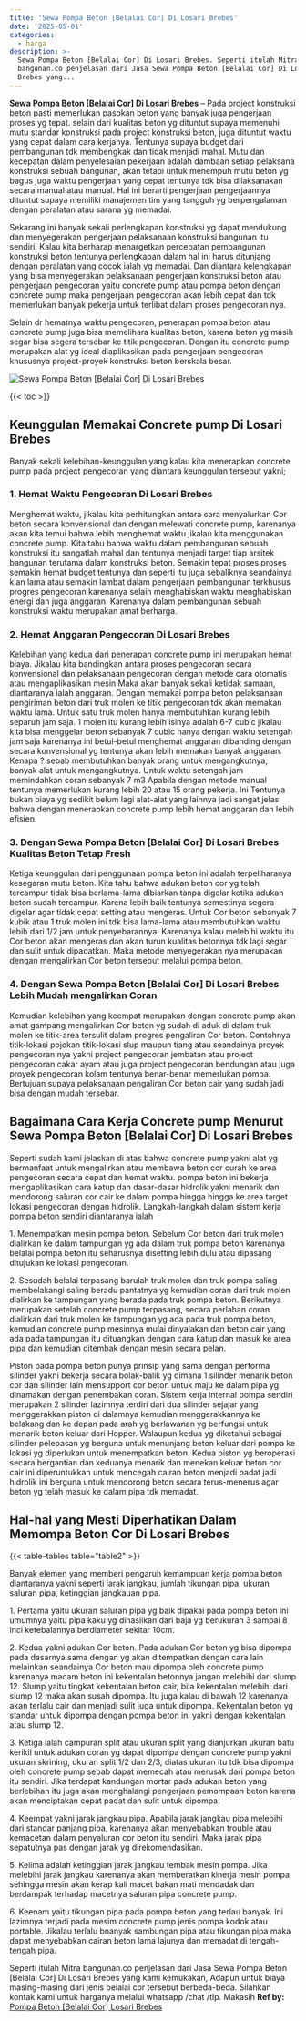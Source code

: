 ```yaml
---
title: 'Sewa Pompa Beton [Belalai Cor] Di Losari Brebes'
date: '2025-05-01'
categories:
  - harga
description: >-
  Sewa Pompa Beton [Belalai Cor] Di Losari Brebes. Seperti itulah Mitra
  bangunan.co penjelasan dari Jasa Sewa Pompa Beton [Belalai Cor] Di Losari
  Brebes yang...
---
```


**Sewa Pompa Beton \[Belalai Cor\] Di Losari Brebes** – Pada project konstruksi beton pasti memerlukan pasokan beton yang banyak juga pengerjaan proses yg tepat. selain dari kualitas beton yg dituntut supaya memenuhi mutu standar konstruksi pada project konstruksi beton, juga dituntut waktu yang cepat dalam cara kerjanya. Tentunya supaya budget dari pembangunan tdk membengkak dan tidak menjadi mahal. Mutu dan kecepatan dalam penyelesaian pekerjaan adalah dambaan setiap pelaksana konstruksi sebuah bangunan, akan tetapi untuk menempuh mutu beton yg bagus juga waktu pengerjaan yang cepat tentunya tdk bisa dilaksanakan secara manual atau manual. Hal ini berarti pengerjaan pengerjaannya dituntut supaya memiliki manajemen tim yang tangguh yg berpengalaman dengan peralatan atau sarana yg memadai.

Sekarang ini banyak sekali perlengkapan konstruksi yg dapat mendukung dan menyegerakan pengerjaan pelaksanaan konstruksi bangunan itu sendiri. Kalau kita berharap menargetkan percepatan pembangunan konstruksi beton tentunya perlengkapan dalam hal ini harus ditunjang dengan peralatan yang cocok ialah yg memadai. Dan diantara kelengkapan yang bisa menyegerakan pelaksanaan pengerjaan konstruksi beton atau pengerjaan pengecoran yaitu concrete pump atau pompa beton dengan concrete pump maka pengerjaan pengecoran akan lebih cepat dan tdk memerlukan banyak pekerja untuk terlibat dalam proses pengecoran nya.

Selain dr hematnya waktu pengecoran, penerapan pompa beton atau concrete pump juga bisa memelihara kualitas beton, karena beton yg masih segar bisa segera tersebar ke titik pengecoran. Dengan itu concrete pump merupakan alat yg ideal diaplikasikan pada pengerjaan pengecoran khususnya project-proyek konstruksi beton berskala besar.

![Sewa Pompa Beton [Belalai Cor] Di Losari Brebes](/images/sewa-concrete-pump-38.png)

{{< toc >}}

## Keunggulan Memakai Concrete pump Di Losari Brebes

Banyak sekali kelebihan-keunggulan yang kalau kita menerapkan concrete pump pada project pengecoran yang diantara keunggulan tersebut yakni;

### 1\. Hemat Waktu Pengecoran Di Losari Brebes

Menghemat waktu, jikalau kita perhitungkan antara cara menyalurkan Cor beton secara konvensional dan dengan melewati concrete pump, karenanya akan kita temui bahwa lebih menghemat waktu jikalau kita menggunakan concrete pump. Kita tahu bahwa waktu dalam pembangunan sebuah konstruksi itu sangatlah mahal dan tentunya menjadi target tiap arsitek bangunan terutama dalam konstruksi beton. Semakin tepat proses proses semakin hemat budget tentunya dan seperti itu juga sebaliknya seandainya kian lama atau semakin lambat dalam pengerjaan pembangunan terkhusus progres pengecoran karenanya selain menghabiskan waktu menghabiskan energi dan juga anggaran. Karenanya dalam pembangunan sebuah konstruksi waktu merupakan amat berharga.

### 2\. Hemat Anggaran Pengecoran Di Losari Brebes

Kelebihan yang kedua dari penerapan concrete pump ini merupakan hemat biaya. Jikalau kita bandingkan antara proses pengecoran secara konvensional dan pelaksanaan pengecoran dengan metode cara otomatis atau mengaplikasikan mesin Maka akan banyak sekali ketidak samaan, diantaranya ialah anggaran. Dengan memakai pompa beton pelaksanaan pengiriman beton dari truk molen ke titik pengecoran tdk akan memakan waktu lama. Untuk satu truk molen hanya membutuhkan kurang lebih separuh jam saja. 1 molen itu kurang lebih isinya adalah 6-7 cubic jikalau kita bisa menggelar beton sebanyak 7 cubic hanya dengan waktu setengah jam saja karenanya ini betul-betul menghemat anggaran dibanding dengan secara konvensional yg tentunya akan lebih memakan banyak anggaran. Kenapa ? sebab membutuhkan banyak orang untuk mengangkutnya, banyak alat untuk mengangkutnya. Untuk waktu setengah jam memindahkan coran sebanyak 7 m3 Apabila dengan metode manual tentunya memerlukan kurang lebih 20 atau 15 orang pekerja. Ini Tentunya bukan biaya yg sedikit belum lagi alat-alat yang lainnya jadi sangat jelas bahwa dengan menerapkan concrete pump lebih hemat anggaran dan lebih efisien.

### 3\. Dengan Sewa Pompa Beton \[Belalai Cor\] Di Losari Brebes Kualitas Beton Tetap Fresh

Ketiga keunggulan dari penggunaan pompa beton ini adalah terpeliharanya kesegaran mutu beton. Kita tahu bahwa adukan beton cor yg telah tercampur tidak bisa berlama-lama dibiarkan tanpa digelar ketika adukan beton sudah tercampur. Karena lebih baik tentunya semestinya segera digelar agar tidak cepat setting atau mengeras. Untuk Cor beton sebanyak 7 kubik atau 1 truk molen ini tdk bisa lama-lama atau membutuhkan waktu lebih dari 1/2 jam untuk penyebarannya. Karenanya kalau melebihi waktu itu Cor beton akan mengeras dan akan turun kualitas betonnya tdk lagi segar dan sulit untuk dipadatkan. Maka metode menyegerakan nya merupakan dengan mengalirkan Cor beton tersebut melalui pompa beton.

### 4\. Dengan Sewa Pompa Beton \[Belalai Cor\] Di Losari Brebes Lebih Mudah mengalirkan Coran

Kemudian kelebihan yang keempat merupakan dengan concrete pump akan amat gampang mengalirkan Cor beton yg sudah di aduk di dalam truk molen ke titik-area tersulit dalam progres pengaliran Cor beton. Contohnya titik-lokasi pojokan titik-lokasi slup maupun tiang atau seandainya proyek pengecoran nya yakni project pengecoran jembatan atau project pengecoran cakar ayam atau juga project pengecoran bendungan atau juga proyek pengecoran kolam tentunya benar-benar memerlukan pompa. Bertujuan supaya pelaksanaan pengaliran Cor beton cair yang sudah jadi bisa dengan mudah tersebar.

## Bagaimana Cara Kerja Concrete pump Menurut Sewa Pompa Beton \[Belalai Cor\] Di Losari Brebes

Seperti sudah kami jelaskan di atas bahwa concrete pump yakni alat yg bermanfaat untuk mengalirkan atau membawa beton cor curah ke area pengecoran secara cepat dan hemat waktu. pompa beton ini bekerja mengaplikasikan cara katup dan dasar-dasar hidrolik yakni menarik dan mendorong saluran cor cair ke dalam pompa hingga hingga ke area target lokasi pengecoran dengan hidrolik. Langkah-langkah dalam sistem kerja pompa beton sendiri diantaranya ialah

1\. Menempatkan mesin pompa beton. Sebelum Cor beton dari truk molen dialirkan ke dalam tampungan yg ada dalam truk pompa beton karenanya belalai pompa beton itu seharusnya disetting lebih dulu atau dipasang ditujukan ke lokasi pengecoran.

2\. Sesudah belalai terpasang barulah truk molen dan truk pompa saling membelakangi saling beradu pantatnya yg kemudian coran dari truk molen dialirkan ke tampungan yang berada pada truk pompa beton. Berikutnya merupakan setelah concrete pump terpasang, secara perlahan coran dialirkan dari truk molen ke tampungan yg ada pada truk pompa beton, kemudian concrete pump mesinnya mulai dinyalakan dan beton cair yang ada pada tampungan itu dituangkan dengan cara katup dan masuk ke area pipa dan kemudian ditembak dengan mesin secara pelan.

Piston pada pompa beton punya prinsip yang sama dengan performa silinder yakni bekerja secara bolak-balik yg dimana 1 silinder menarik beton cor dan silinder lain mensupport cor beton untuk maju ke dalam pipa yg dinamakan dengan penembakan coran. Sistem kerja internal pompa sendiri merupakan 2 silinder lazimnya terdiri dari dua silinder sejajar yang menggerakkan piston di dalamnya kemudian menggerakkannya ke belakang dan ke depan pada arah yg berlawanan yg berfungsi untuk menarik beton keluar dari Hopper. Walaupun kedua yg diketahui sebagai silinder pelepasan yg berguna untuk menunjang beton keluar dari pompa ke lokasi yg diperlukan untuk menempatkan beton. Kedua piston yg beroperasi secara bergantian dan keduanya menarik dan menekan keluar beton cor cair ini diperuntukkan untuk mencegah cairan beton menjadi padat jadi hidrolik ini berguna untuk mendorong beton secara terus-menerus agar beton yg telah masuk ke dalam pipa tdk memadat.

## Hal-hal yang Mesti Diperhatikan Dalam Memompa Beton Cor Di Losari Brebes

{{< table-tables table="table2" >}}

Banyak elemen yang memberi pengaruh kemampuan kerja pompa beton diantaranya yakni seperti jarak jangkau, jumlah tikungan pipa, ukuran saluran pipa, ketinggian jangkauan pipa.

1\. Pertama yaitu ukuran saluran pipa yg baik dipakai pada pompa beton ini umumnya yaitu pipa kaku yg dihasilkan dari baja yg berukuran 3 sampai 8 inci ketebalannya berdiameter sekitar 10cm.

2\. Kedua yakni adukan Cor beton. Pada adukan Cor beton yg bisa dipompa pada dasarnya sama dengan yg akan ditempatkan dengan cara lain melainkan seandainya Cor beton mau dipompa oleh concrete pump karenanya macam beton ini kekentalan betonnya jangan melebihi dari slump 12. Slump yaitu tingkat kekentalan beton cair, bila kekentalan melebihi dari slump 12 maka akan susah dipompa. Itu juga kalau di bawah 12 karenanya akan terlalu cair dan menjadi sulit juga untuk dipompa. Kekentalan beton yg standar untuk dipompa dengan pompa beton ini yakni dengan kekentalan atau slump 12.

3\. Ketiga ialah campuran split atau ukuran split yang dianjurkan ukuran batu kerikil untuk adukan coran yg dapat dipompa dengan concrete pump yakni ukuran skrining, ukuran split 1/2 dan 2/3, diatas ukuran itu tdk bisa dipompa oleh concrete pump sebab dapat memecah atau merusak dari pompa beton itu sendiri. Jika terdapat kandungan mortar pada adukan beton yang berlebihan itu juga akan menghalangi pengerjaan pemompaan beton karena akan menciptakan cepat padat dan sulit untuk dipompa.

4\. Keempat yakni jarak jangkau pipa. Apabila jarak jangkau pipa melebihi dari standar panjang pipa, karenanya akan menyebabkan trouble atau kemacetan dalam penyaluran cor beton itu sendiri. Maka jarak pipa sepatutnya pas dengan jarak yg direkomendasikan.

5\. Kelima adalah ketinggian jarak jangkau tembak mesin pompa. Jika melebihi jarak jangkau karenanya akan memberatkan kinerja mesin pompa sehingga mesin akan kerap kali macet bakan mati mendadak dan berdampak terhadap macetnya saluran pipa concrete pump.

6\. Keenam yaitu tikungan pipa pada pompa beton yang terlau banyak. Ini lazimnya terjadi pada mesim concrete pump jenis pompa kodok atau portable. Jikalau terlalu bnanyak sambungan pipa atau tikungan pipa maka dapat menyebabkan cairan beton lama lajunya dan memadat di tengah-tengah pipa.

Seperti itulah Mitra bangunan.co penjelasan dari Jasa Sewa Pompa Beton \[Belalai Cor\] Di Losari Brebes yang kami kemukakan, Adapun untuk biaya masing-masing dari jenis belalai cor tersebut berbeda-beda. Silahkan kontak kami untuk harganya melalui whatsapp /chat /tlp. Makasih
**Ref by:** [Pompa Beton [Belalai Cor] Losari Brebes](https://id.wikipedia.org/wiki/Pompa)
